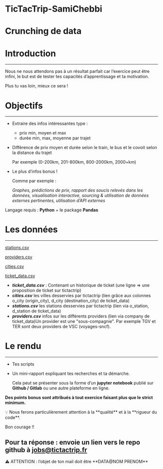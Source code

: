 # TicTacTrip-SamiChebbi
# Crunching de data

# Introduction

---

Nous ne nous attendons pas à un résultat parfait car l’exercice peut être infini, le but est de tester tes capacités d’apprentissage et ta motivation.

Plus tu vas loin, mieux ce sera !

# Objectifs

---

- Extraire des infos intéressantes type :
    - prix min, moyen et max
    - durée min, max, moyenne par trajet
- Différence de prix moyen et durée selon le train, le bus et le covoit selon la distance du trajet
    
    Par exemple (0-200km, 201-800km, 800-2000km, 2000+km)
    
- Le plus d’infos bonus !
    
    Comme par exemple :
    
    *Graphes, prédictions de prix, rapport des soucis relevés dans les données, visualisation interactive, sourcing & utilisation de données externes pertinentes, utilisation d’API externes*
    

Langage requis : **Python** + le package **Pandas** 

# Les données

---

[stations.csv](https://s3-us-west-2.amazonaws.com/secure.notion-static.com/c021fc0b-4fe0-418e-8948-78d66ed14a6d/stations.csv)

[providers.csv](https://s3-us-west-2.amazonaws.com/secure.notion-static.com/12eab515-ffe1-4c3a-ba00-67527ceb7774/providers.csv)

[cities.csv](https://s3-us-west-2.amazonaws.com/secure.notion-static.com/48f2456d-f1ef-444e-8a0d-3ef60bed5753/cities.csv)

[ticket_data.csv](https://s3-us-west-2.amazonaws.com/secure.notion-static.com/164d0bc3-e1ec-4e96-b3a5-fb59ba7ef88b/ticket_data.csv)

- ***ticket_data.csv*** : Contenant un historique de ticket (une ligne => une proposition de ticket sur tictactrip)
- ***cities.csv*** les villes desservies par tictactrip (lien grâce aux colonnes o_city (origin_city), d_city (destination_city) de ticket_data)
- ***stations.csv*** les stations desservies par tictactrip (lien via o_station, d_station de ticket_data)
- ***providers.csv*** infos sur les différents providers (lien via company de ticket_data)Un provider est une "sous-compagnie". Par exemple TGV et TER sont deux providers de VSC (voyages-sncf).

# Le rendu

---

- Tes scripts
- Un mini-rapport expliquant tes recherches et ta démarche.
    
    Cela peut se présenter sous la forme d’un **jupyter notebook** publié sur **Github / Gitlab** ou une autre plateforme en ligne.
    

**Des points bonus sont attribués à tout exercice faisant plus que le strict minimum.**

<aside>
💡 Nous ferons particulièrement attention à la **qualité** et à la **rigueur du code**.

</aside>

Bon courage !!

## Pour ta réponse : envoie un lien vers le repo github à **jobs@tictactrip.fr**

<aside>
⚠️ ATTENTION : l’objet de ton mail doit être **DATA@NOM PRENOM**

</aside>
